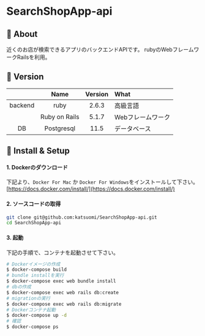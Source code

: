 # SearchShopApp-api

## 💬 About

近くのお店が検索できるアプリのバックエンドAPIです。
rubyのWebフレームワークRailsを利用。

## 🌻 Version

||Name|Version|What|
|:-:|:-:|:-:|:-|
|backend|ruby|2.6.3|高級言語|
||Ruby on Rails|5.1.7|Webフレームワーク|
|DB|Postgresql|11.5|データベース|

## 🔰 Install & Setup

#### 1. Dockerのダウンロード

下記より、`Docker For Mac` か `Docker For Windows`をインストールして下さい。  
[https://docs.docker.com/install/](https://docs.docker.com/install/)

#### 2. ソースコードの取得

```bash
git clone git@github.com:katsuomi/SearchShopApp-api.git
cd SearchShopApp-api
```

#### 3. 起動

下記の手順で、コンテナを起動させて下さい。

```bash
# Dockerイメージの作成
$ docker-compose build
# bundle installを実行
$ docker-compose exec web bundle install
# dbの作成
$ docker-compose exec web rails db:create
# migrationの実行
$ docker-compose exec web rails db:migrate
# Dockerコンテナ起動
$ docker-compose up -d
# 確認
$ docker-compose ps

```


